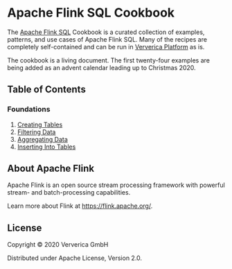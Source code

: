 # Apache Flink SQL Cookbook

 The [Apache Flink SQL](https://docs.ververica.com/user_guide/sql_development/index.html) Cookbook is a curated collection of examples, patterns, and use cases of Apache Flink SQL. 
 Many of the recipes are completely self-contained and can be run in [Ververica Platform](https://docs.ververica.com/index.html) as is.

The cookbook is a living document. 
The first twenty-four examples are being added as an advent calendar leading up to Christmas 2020.  

## Table of Contents

### Foundations

1. [Creating Tables](recipes/01/01_create_table.md)
2. [Filtering Data](recipes/02/02_where.md)
3. [Aggregating Data](recipes/03/03_group_by.md)
3. [Inserting Into Tables](recipes/04/04_insert_into.md)

## About Apache Flink

Apache Flink is an open source stream processing framework with powerful stream- and batch-processing capabilities.

Learn more about Flink at https://flink.apache.org/.

## License 

Copyright © 2020 Ververica GmbH

Distributed under Apache License, Version 2.0.
